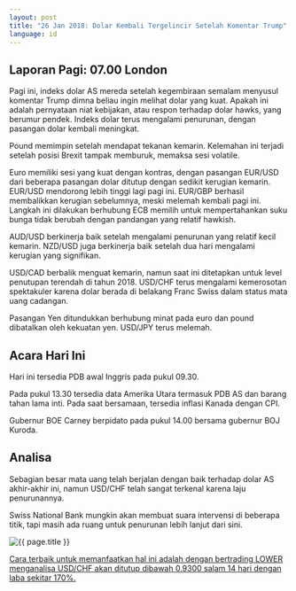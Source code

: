```yaml
---
layout: post
title: "26 Jan 2018: Dolar Kembali Tergelincir Setelah Komentar Trump"
language: id
---
```

## Laporan Pagi: 07.00 London

Pagi ini, indeks dolar AS mereda setelah kegembiraan semalam menyusul komentar Trump dimna beliau ingin melihat dolar yang kuat. Apakah ini adalah pernyataan niat kebijakan, atau respon terhadap dolar hawks, yang berumur pendek. Indeks dolar terus mengalami penurunan, dengan pasangan dolar kembali meningkat.

Pound memimpin setelah mendapat tekanan kemarin. Kelemahan ini terjadi setelah posisi Brexit tampak memburuk, memaksa sesi volatile.

Euro memiliki sesi yang kuat dengan kontras, dengan pasangan EUR/USD dari beberapa pasangan dolar ditutup dengan sedikit kerugian kemarin. EUR/USD mendorong lebih tinggi lagi pagi ini. EUR/GBP berhasil membalikkan kerugian sebelumnya, meski melemah kembali pagi ini. Langkah ini dilakukan berhubung ECB memilih untuk mempertahankan suku bunga tidak berubah dengan pandangan yang relatif hawkish.

AUD/USD berkinerja baik setelah mengalami penurunan yang relatif kecil kemarin. NZD/USD juga berkinerja baik setelah dua hari mengalami kerugian yang signifikan.

USD/CAD berbalik menguat kemarin, namun saat ini ditetapkan untuk level penutupan terendah di tahun 2018. USD/CHF terus mengalami kemerosotan spektakuler karena dolar berada di belakang Franc Swiss dalam status mata uang cadangan.

Pasangan Yen ditundukkan berhubung minat pada euro dan pound dibatalkan oleh kekuatan yen. USD/JPY terus melemah.

## Acara Hari Ini

Hari ini tersedia PDB awal Inggris pada pukul 09.30.

Pada pukul 13.30 tersedia data Amerika Utara termasuk PDB AS dan barang tahan lama inti. Pada saat bersamaan, tersedia inflasi Kanada dengan CPI.

Gubernur BOE Carney berpidato pada pukul 14.00 bersama gubernur BOJ Kuroda.

## Analisa

Sebagian besar mata uang telah berjalan dengan baik terhadap dolar AS akhir-akhir ini, namun USD/CHF telah sangat terkenal karena laju penurunannya.

Swiss National Bank mungkin akan membuat suara intervensi di beberapa titik, tapi masih ada ruang untuk penurunan lebih lanjut dari sini.

<img src="{{ site.url }}/images/jan-18/id-26-jan-18.png" alt="{{ page.title }}" title="{{ page.title }}">

<a href="%LINK%%?https://www.binary.com/d/trade.cgi?market=forex&underlying=frxUSDCHF&formname=higherlower&duration_amount=14&duration_units=d&amount=10&amount_type=payout&expiry_type=duration&barrier=0.9300" target="_blank">Cara terbaik untuk memanfaatkan hal ini adalah dengan bertrading LOWER menganalisa USD/CHF akan ditutup dibawah 0.9300 salam 14 hari dengan laba sekitar 170%.</a>

